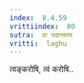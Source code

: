 ```yaml
---
index:  8.4.59
vrittiindex:  80
sutra:  वा पदान्तस्य
vritti:  laghu 
---
```


त्वङ्करोषि, त्वं करोषि..

